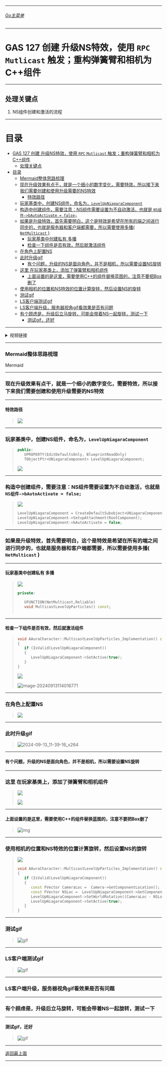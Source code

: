 ___________________________________________________________________________________________
###### [Go主菜单](../MainMenu.md)
___________________________________________________________________________________________

# GAS 127 创建 升级NS特效，使用 `RPC` `Mutlicast` 触发；重构弹簧臂和相机为C++组件

___________________________________________________________________________________________

## 处理关键点

1. NS组件创建和激活的流程


___________________________________________________________________________________________

# 目录


- [GAS 127 创建 升级NS特效，使用 `RPC` `Mutlicast` 触发；重构弹簧臂和相机为C++组件](#gas-127-创建-升级ns特效使用-rpc-mutlicast-触发重构弹簧臂和相机为c组件)
  - [处理关键点](#处理关键点)
- [目录](#目录)
    - [Mermaid整体思路梳理](#mermaid整体思路梳理)
    - [现在升级效果有点干，就是一个细小的数字变化，需要特效，所以接下来我们需要创建和使用升级需要的NS特效](#现在升级效果有点干就是一个细小的数字变化需要特效所以接下来我们需要创建和使用升级需要的ns特效)
      - [特效路径](#特效路径)
    - [玩家基类中，创建NS组件，命名为，`LevelUpNiagaraComponent`](#玩家基类中创建ns组件命名为levelupniagaracomponent)
    - [构造中创建组件，需要注意：NS组件需要设置为不自动激活，也就是 `NS组件->bAutoActivate = false;`](#构造中创建组件需要注意ns组件需要设置为不自动激活也就是-ns组件-bautoactivate--false)
    - [如果是升级特效，首先需要明白，这个是特效是希望在所有的端之间进行同步的，也就是服务器和客户端都需要，所以需要使用多播( `NetMulticast` )](#如果是升级特效首先需要明白这个是特效是希望在所有的端之间进行同步的也就是服务器和客户端都需要所以需要使用多播-netmulticast-)
      - [玩家基类中创建私有 多播](#玩家基类中创建私有-多播)
      - [检查一下组件是否有效，然后就激活组件](#检查一下组件是否有效然后就激活组件)
    - [在角色上配置NS](#在角色上配置ns)
    - [此时升级gif](#此时升级gif)
      - [有个问题，升级的NS是面向角色，并不是相机，所以需要设置NS旋转](#有个问题升级的ns是面向角色并不是相机所以需要设置ns旋转)
    - [这里 在玩家基类上，添加了弹簧臂和相机组件](#这里-在玩家基类上添加了弹簧臂和相机组件)
      - [上面设置的是这里，需要使用C++的组件替换蓝图的，注意不要把Box删了](#上面设置的是这里需要使用c的组件替换蓝图的注意不要把box删了)
    - [使用相机的位置和NS特效的位置计算旋转，然后设置NS的旋转](#使用相机的位置和ns特效的位置计算旋转然后设置ns的旋转)
    - [测试gif](#测试gif)
    - [LS客户端测试gif](#ls客户端测试gif)
    - [LS客户端升级，服务器视角gif看效果是否有问题](#ls客户端升级服务器视角gif看效果是否有问题)
    - [有个顾虑是，升级后立马旋转，可能会带着NS一起旋转，测试一下](#有个顾虑是升级后立马旋转可能会带着ns一起旋转测试一下)
      - [测试gif，还好](#测试gif还好)



___________________________________________________________________________________________

<details>
<summary>视频链接</summary>

[14. Level Up Niagara System_哔哩哔哩_bilibili](https://www.bilibili.com/video/BV1TH4y1L7NP?p=60&spm_id_from=pageDriver&vd_source=9e1e64122d802b4f7ab37bd325a89e6c)

------

</details>

___________________________________________________________________________________________

### Mermaid整体思路梳理

Mermaid

___________________________________________________________________________________________


### 现在升级效果有点干，就是一个细小的数字变化，需要特效，所以接下来我们需要创建和使用升级需要的NS特效
------

#### 特效路径

>![](./Image/GAS_127/1.png)
------

### 玩家基类中，创建NS组件，命名为，`LevelUpNiagaraComponent`

>```cpp
>public:
>    UPROPERTY(EditDefaultsOnly, BlueprintReadOnly)
>    TObjectPtr<UNiagaraComponent> LevelUpNiagaraComponent;
>```
>
>![](./Image/GAS_127/2.png)
------

### 构造中创建组件，需要注意：NS组件需要设置为不自动激活，也就是 `NS组件->bAutoActivate = false;`

>![](./Image/GAS_127/3.png)
>
>```cpp
>LevelUpNiagaraComponent = CreateDefaultSubobject<UNiagaraComponent>("LevelUpNiagaraComponent");
>LevelUpNiagaraComponent->SetupAttachment(RootComponent);
>LevelUpNiagaraComponent->bAutoActivate = false;
>```
------

### 如果是升级特效，首先需要明白，这个是特效是希望在所有的端之间进行同步的，也就是服务器和客户端都需要，所以需要使用多播( `NetMulticast` )
------

#### 玩家基类中创建私有 多播

>![](./Image/GAS_127/4.png)
>
>```cpp
>private:
>
>    UFUNCTION(NetMulticast,Reliable)
>    void MulticastLevelUpParticles() const;
>    
>```
------

#### 检查一下组件是否有效，然后就激活组件

>```cpp
>void AAuraCharacter::MulticastLevelUpParticles_Implementation() const
>{
>    if (IsValid(LevelUpNiagaraComponent))
>    {
>       LevelUpNiagaraComponent->SetActive(true);
>    }
>}
>```
>
>![](./Image/GAS_127/5.png)
>
>![image-20240913114016771](./Image/GAS_127/6.png)
------

### 在角色上配置NS

>![](./Image/GAS_127/7.png)
------

### 此时升级gif

>![2024-09-13_11-39-16_x264](./Image/GAS_127/8.gif)
------

#### 有个问题，升级的NS是面向角色，并不是相机，所以需要设置NS旋转
------

### 这里 在玩家基类上，添加了弹簧臂和相机组件

>![](./Image/GAS_127/9.png)
>
>![](./Image/GAS_127/10.png)
------

#### 上面设置的是这里，需要使用C++的组件替换蓝图的，注意不要把Box删了

>![img](./Image/GAS_127/11.png)
------

### 使用相机的位置和NS特效的位置计算旋转，然后设置NS的旋转

>![](./Image/GAS_127/12.png)
>
>```CPP
>void AAuraCharacter::MulticastLevelUpParticles_Implementation() const
>{
>    if (IsValid(LevelUpNiagaraComponent))
>    {
>       const FVector CameraLoc =  Camera->GetComponentLocation();
>       const FVector NSLoc =  LevelUpNiagaraComponent->GetComponentLocation();
>       LevelUpNiagaraComponent->SetWorldRotation((CameraLoc - NSLoc).Rotation());
>       LevelUpNiagaraComponent->SetActive(true);
>    }
>}
>```
------

### 测试gif

>![gif](./Image/GAS_127/13.gif)
------

### LS客户端测试gif

>![gif](./Image/GAS_127/14.gif)
------

### LS客户端升级，服务器视角gif看效果是否有问题

------

### 有个顾虑是，升级后立马旋转，可能会带着NS一起旋转，测试一下
------

#### 测试gif，还好

>![gif](./Image/GAS_127/15.gif)


___________________________________________________________________________________________

[返回最上面](#Go主菜单)

___________________________________________________________________________________________